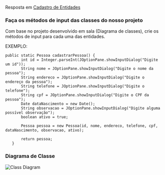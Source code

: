 Resposta em [Cadastro de Entidades](https://github.com/regis-amaral/ProjetoRavin/blob/atividade2/src/views/Cadastro.java)

### Faça os métodos de input das classes do nosso projeto

Com base no projeto desenvolvido em sala (Diagrama de classes), crie os métodos de input para cada uma das entidades.

EXEMPLO:

```
public static Pessoa cadastrarPessoa() {
       int id = Integer.parseInt(JOptionPane.showInputDialog("Digite um id"));
       String nome = JOptionPane.showInputDialog("Digite o nome da pessoa");
       String endereco = JOptionPane.showInputDialog("Digite o endereço da pessoa");
       String telefone = JOptionPane.showInputDialog("Digite o telefone");
       String cpf = JOptionPane.showInputDialog("Digite o CPF da pessoa");
       Date dataNascimento = new Date();
       String observacao = JOptionPane.showInputDialog("Digite alguma possível observação");
       boolean ativo = true;

       Pessoa pessoa = new Pessoa(id, nome, endereco, telefone, cpf, dataNascimento, observacao, ativo);

       return pessoa;
   }
```

### Diagrama de Classe
![Class Diagram](https://github.com/regis-amaral/ProjetoRavin/blob/522c9d95853c838f20f49375083ab8d39b16bd81/documentation/ClassDiagram.png)
